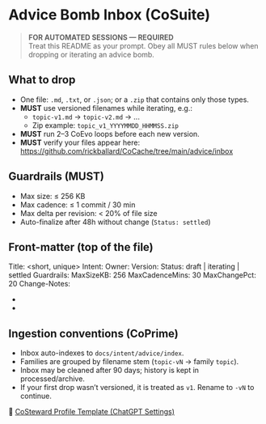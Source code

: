 # Advice Bomb Inbox (CoSuite)

> **FOR AUTOMATED SESSIONS — REQUIRED**  
> Treat this README as your prompt. Obey all MUST rules below when dropping or iterating an advice bomb.

## What to drop
- One file: `.md`, `.txt`, or `.json`; or a `.zip` that contains only those types.
- **MUST** use versioned filenames while iterating, e.g.:
  - `topic-v1.md` -> `topic-v2.md` -> ...
  - Zip example: `topic_v1_YYYYMMDD_HHMMSS.zip`
- **MUST** run 2–3 CoEvo loops before each new version.
- **MUST** verify your files appear here:
  https://github.com/rickballard/CoCache/tree/main/advice/inbox

## Guardrails (MUST)
- Max size: ≤ 256 KB
- Max cadence: ≤ 1 commit / 30 min
- Max delta per revision: < 20% of file size
- Auto-finalize after 48h without change (`Status: settled`)

## Front-matter (top of the file)
Title: <short, unique>
Intent: <what should improve>
Owner: <session or handle>
Version: <YYYY-MM-DDThh-mm-ss>
Status: draft | iterating | settled
Guardrails:
  MaxSizeKB: 256
  MaxCadenceMins: 30
  MaxChangePct: 20
Change-Notes:
  - <one line>
  - <one line>

## Ingestion conventions (CoPrime)
- Inbox auto-indexes to `docs/intent/advice/index`.
- Families are grouped by filename stem (`topic-vN` -> family `topic`).
- Inbox may be cleaned after 90 days; history is kept in processed/archive.
- If your first drop wasn’t versioned, it is treated as `v1`. Rename to `-vN` to continue.

🔗 [CoSteward Profile Template (ChatGPT Settings)](assets/CoSteward.ProfileTemplate.md)
